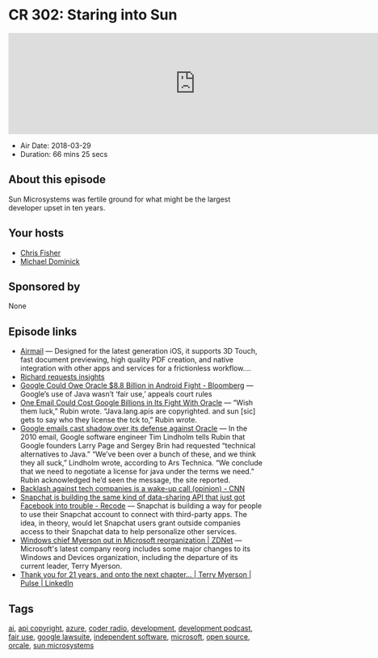 # CR 302: Staring into Sun

<iframe src="https://player.fireside.fm/v2/MLf2ZzhC+_9KDs5AG?theme=dark" width="740" height="200" frameborder="0" scrolling="no"></iframe>

* Air Date: 2018-03-29
* Duration: 66 mins 25 secs

## About this episode

Sun Microsystems was fertile ground for what might be the largest developer upset in ten years. 

## Your hosts
* [Chris Fisher](https://coder.show/hosts/chrislas)
* [Michael Dominick](https://coder.show/hosts/michael)

## Sponsored by

None



## Episode links

  * [Airmail](https://itunes.apple.com/app/apple-store/id993160329?mt=8 "Airmail") — Designed for the latest generation iOS, it supports 3D Touch, fast document previewing, high quality PDF creation, and native integration with other apps and services for a frictionless workflow.…
  * [Richard requests insights](https://pastebin.com/4wwMZG2C "Richard requests insights")
  * [Google Could Owe Oracle $8.8 Billion in Android Fight - Bloomberg](https://www.bloomberg.com/news/articles/2018-03-27/oracle-wins-revival-of-billion-dollar-case-against-google "Google Could Owe Oracle $8.8 Billion in Android Fight - Bloomberg") — Google’s use of Java wasn’t ‘fair use,’ appeals court rules 
  * [One Email Could Cost Google Billions in Its Fight With Oracle](http://fortune.com/2016/05/13/google-oracle-java-email/ "One Email Could Cost Google Billions in Its Fight With Oracle") — “Wish them luck,” Rubin wrote. “Java.lang.apis are copyrighted. and sun [sic] gets to say who they license the tck to,” Rubin wrote.
  * [Google emails cast shadow over its defense against Oracle](http://www.siliconbeat.com/2016/05/13/google-emails-cast-shadow-over-its-defense-against-oracle/ "Google emails cast shadow over its defense against Oracle") — In the 2010 email, Google software engineer Tim Lindholm tells Rubin that Google founders Larry Page and Sergey Brin had requested “technical alternatives to Java.” “We’ve been over a bunch of these, and we think they all suck,” Lindholm wrote, according to Ars Technica. “We conclude that we need to negotiate a license for java under the terms we need.” Rubin acknowledged he’d seen the message, the site reported.
  * [Backlash against tech companies is a wake-up call (opinion) - CNN](https://edition.cnn.com/2018/03/29/opinions/tech-backlash-facebook-google-opinion-baker/index.html "Backlash against tech companies is a wake-up call \(opinion\) - CNN")
  * [Snapchat is building the same kind of data-sharing API that just got Facebook into trouble - Recode](https://www.recode.net/2018/3/27/17170552/snapchat-api-data-sharing-facebook "Snapchat is building the same kind of data-sharing API that just got Facebook into trouble  - Recode") — Snapchat is building a way for people to use their Snapchat account to connect with third-party apps. The idea, in theory, would let Snapchat users grant outside companies access to their Snapchat data to help personalize other services.
  * [Windows chief Myerson out in Microsoft reorganization | ZDNet](http://www.zdnet.com/article/windows-chief-myerson-out-in-microsoft-reorganization/ "Windows chief Myerson out in Microsoft reorganization | ZDNet") — Microsoft's latest company reorg includes some major changes to its Windows and Devices organization, including the departure of its current leader, Terry Myerson.
  * [Thank you for 21 years, and onto the next chapter... | Terry Myerson | Pulse | LinkedIn](https://www.linkedin.com/pulse/thank-you-21-years-onto-next-chapter-terry-myerson/?lipi=urn%3Ali%3Apage%3Ad_flagship3_feed%3BTVCpJ1GoRTiz1C0SmnsyoQ%3D%3D "Thank you for 21 years, and onto the next chapter... | Terry Myerson | Pulse | LinkedIn")



## Tags

[ai](https://coder.show/tags/ai), [api copyright](https://coder.show/tags/api%20copyright), [azure](https://coder.show/tags/azure), [coder radio](https://coder.show/tags/coder%20radio), [development](https://coder.show/tags/development), [development podcast](https://coder.show/tags/development%20podcast), [fair use](https://coder.show/tags/fair%20use), [google lawsuite](https://coder.show/tags/google%20lawsuite), [independent software](https://coder.show/tags/independent%20software), [microsoft](https://coder.show/tags/microsoft), [open source](https://coder.show/tags/open%20source), [orcale](https://coder.show/tags/orcale), [sun microsystems](https://coder.show/tags/sun%20microsystems)
